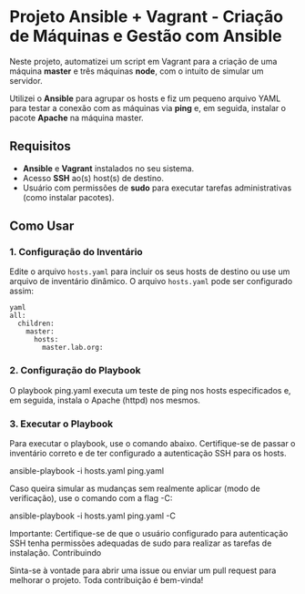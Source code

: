# Projeto Ansible + Vagrant - Criação de Máquinas e Gestão com Ansible

Neste projeto, automatizei um script em Vagrant para a criação de uma máquina **master** e três máquinas **node**, com o intuito de simular um servidor.

Utilizei o **Ansible** para agrupar os hosts e fiz um pequeno arquivo YAML para testar a conexão com as máquinas via **ping** e, em seguida, instalar o pacote **Apache** na máquina master.

## Requisitos

- **Ansible** e **Vagrant** instalados no seu sistema.
- Acesso **SSH** ao(s) host(s) de destino.
- Usuário com permissões de **sudo** para executar tarefas administrativas (como instalar pacotes).

## Como Usar

### 1. Configuração do Inventário

Edite o arquivo `hosts.yaml` para incluir os seus hosts de destino ou use um arquivo de inventário dinâmico. O arquivo `hosts.yaml` pode ser configurado assim:

```
yaml
all:
  children:
    master:
      hosts:
        master.lab.org:
```


### 2. Configuração do Playbook

O playbook ping.yaml executa um teste de ping nos hosts especificados e, em seguida, instala o Apache (httpd) nos mesmos.

### 3. Executar o Playbook

Para executar o playbook, use o comando abaixo. Certifique-se de passar o inventário correto e de ter configurado a autenticação SSH para os hosts.

ansible-playbook -i hosts.yaml ping.yaml

Caso queira simular as mudanças sem realmente aplicar (modo de verificação), use o comando com a flag -C:

ansible-playbook -i hosts.yaml ping.yaml -C

Importante: Certifique-se de que o usuário configurado para autenticação SSH tenha permissões adequadas de sudo para realizar as tarefas de instalação.
Contribuindo

Sinta-se à vontade para abrir uma issue ou enviar um pull request para melhorar o projeto. Toda contribuição é bem-vinda!



